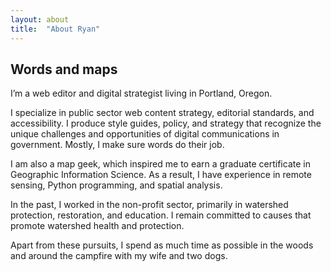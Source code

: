 ```yaml
---
layout: about
title:  "About Ryan"
---
```

## Words and maps

I’m a web editor and digital strategist living in Portland, Oregon. 

I specialize in public sector web content strategy, editorial standards, and accessibility. I produce style guides, policy, and strategy that recognize the unique challenges and opportunities of digital communications in government. Mostly, I make sure words do their job.

I am also a map geek, which inspired me to earn a graduate certificate in Geographic Information Science. As a result, I have experience in remote sensing, Python programming, and spatial analysis. 

In the past, I worked in the non-profit sector, primarily in watershed protection, restoration, and education. I remain committed to causes that promote watershed health and protection. 

Apart from these pursuits, I spend as much time as possible in the woods and around the campfire with my wife and two dogs.

